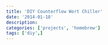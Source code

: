 ```yaml
---
title: 'DIY Counterflow Wort Chiller'
date: '2014-01-18'
description:
categories: ['projects', 'homebrew']
tags: ['diy',]
---
```



